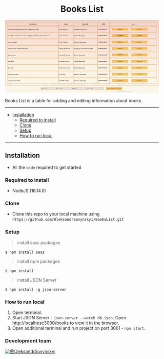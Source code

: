 <h1 align="center">Books List</h1>

<a href="#"><img src="./table.jpg" title="logo" alt=""></a>


Books List is a table for adding and editing information about books.


---
- [Installation](#installation)
  - [Required to install](#Required-to-install)
  - [Clone](#Clone)
  - [Setup](#Setup)
  - [How to run local](#How-to-run-local)

---

## Installation

- All the `code` required to get started

### Required to install

- NodeJS (16.14.0)

### Clone

- Clone this repo to your local machine using `https://github.com/OleksandrSovynskyi/BooksList.git`

### Setup

> install sass packages

```shell
$ npm install sass
```

> install npm packages

```shell
$ npm install
```

> install JSON Server

```shell
$ npm install -g json-server
```

### How to run local

1. Open terminal.
2. Start JSON Server - `json-server --watch db.json`. Open http://localhost:3000/books to view it in the browser.
3. Open additional terminal and run project on port 3001 - `npm start`.



### Development team

[![@OleksandrSovynskyi](https://avatars.githubusercontent.com/u/88284589?s=100&v=4)](https://github.com/OleksandrSovynskyi)
